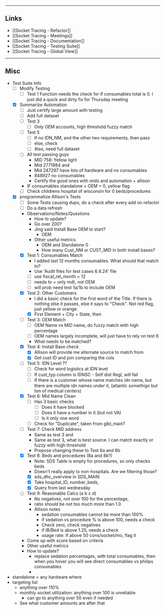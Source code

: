 

---
## Links
- [[Socket Tracing - Refactor]]
- [[Socket Tracing - Meetings]]
- [[Socket Tracing - Documentation]]
- [[Socket Tracing - Testing Suite]]
- [[Socket Tracing - Global View]]

---
## Misc

- Test Suite Info
	- [ ] Modify Testing
		- [ ] Test 1 Function needs the check for if consumables total is 0. I just did a quick and dirty fix for Thursday meeting
	- [x] Summarize Automation
		- [ ] Just certify large amount with testing
		- [ ] Add full dataset
		- [ ] Test 3
			- [ ] Only OEM accounts, high threshold fuzzy match
		- [ ] Test 5
			- [ ] If no IDN_NM, and the other two requirements, then pass
			- [ ] else, check
			- [ ] Also, need full dataset
		- [ ] All test passing guys
			- MID 758: Yellow light
			- Mid 2771984 and
			- Mid 247297 have lots of hardware and no consumables
			- 848927 no consumables
			- Certify the good ones with mids and automation + allison
		- IF consumables standalone + OEM = 0, yellow flag
		- [ ] Check childrens hospital of wisconsin for 0 beds/procedures
	- [x] programmatize Allison's Tests
		- [ ] Some Tests causing dups, do a check after every add on refactor
		- [ ] Do a data refresh
		- Observations/Notes/Questions
			- How to update?
			- Go over 200?
			- Jing said Install Base OEM to start?
				- OEM
			- Other useful metrics
				- OEM and Standalone 0
				- How many Cust_NM or CUST_MID in both install bases?
		- [x] Test 1: Consumables Match
			- I added last 12 months consumables. What should that match to?
			- Use 'Audit files for test cases 6.4.24' file
			- [ ] use fiscal_rel_month = 12
			- [ ] needs to = only mdt, not OEM
			- [ ] will prob need test 1a/1b to include OEM
		- [x] Test 2: Other Customers
			- I did a basic check for the first word of the Title. If there is nothing else it passes, else it says to "Check". Not red flag, just yellow or orange.
			- [x] First Element + City + State, then
		- [ ] Test 3: OEM Match
			- [ ] OEM Name vs MID name, do fuzzy match with high percentage
			- [ ] OEM names largely incomplete, will just have to rely on test 6
			- What needs to be matched?
		- [x] Test 4: Install Base check
			- [x] Allison will provide me alternate source to match from
			- [x] Get cust ID and join comparing the cols
		- [ ] Test 5: IDN Level ??
			- [ ] Check for word logistics at IDN level
			- [ ] If cust_typ column is IDNSC - Self dist Regl, will fail
			- [ ] If there is a customer whose name matches idn name, but there are multiple idn names under it, (atlantic somethign but ton of medical centers)
		- [x] Test 6: Mid Name Clean
			- [ ] Has 3 basic checks
				- [ ] Does it have blocked
				- [ ] Does it have a number in it (but not VA)
				- [ ] Is it only one word
			- [ ] Check for "Duplicate", taken from glbl_main?
		- [ ] Test 7: Check MID address
			- Same as test 3 and 
			- Same as test 3, what is best source. I can match exactly or fuzzy with high threshold
			- Propose changing these to Test 6a and 6b
		- [x] Test 8: Beds and procedures (8a and 8b?)
			- Note: SDS Table is empty for procedures, so only checks beds
			- Doesn't really apply to non-hospitals. Are we filtering those?
			- [x] sds_dhc_overview in SDS_MAIN
			- [x] Take hospital_ID, number_beds, 
			- [x] Query from last wednesday
		- [ ] Test 9: Reasonable Calcs (a b c d)
			- No negatives, not over 100 for the percentage,
			- ratio should be not too much more than 1.0
			- Allison notes
				- sedation consumables cannot be more than 100%
				- if sedation vs procedure % is above 100, needs a check
				- Check zero, check negatives
				- if IB/Bed is above 1.25, needs a check
				- usage rate: if above 50 cons/socket/mo, flag it
		- Come up with score based on criteria
		- Other useful metrics
		- How to update?
			- replace sedation percentages, with total consumables, then when you hover you will see direct consumables vs philips consumables
			- 
- standalone = any hardware where 
- targeting list
	- anything over 110%
	- monthly socket utilization: anything over 100 is unreliable
		- can go to anything over 50 even if needed
	- See what customer amounts are after that